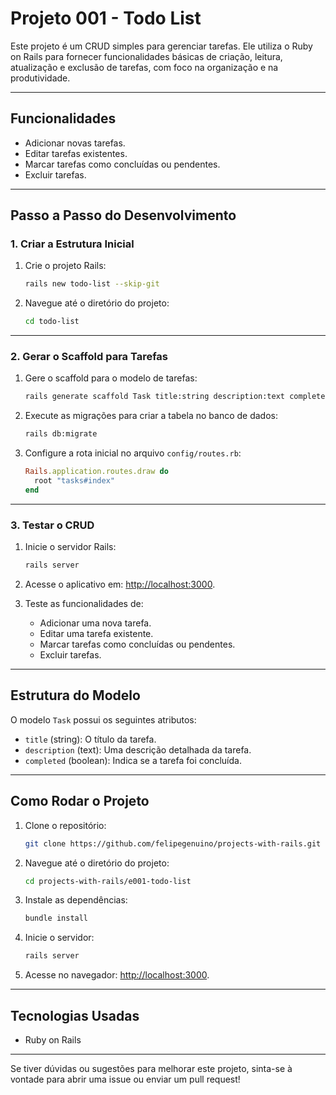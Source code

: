 # Projeto 001 - Todo List

Este projeto é um CRUD simples para gerenciar tarefas. Ele utiliza o Ruby on Rails para fornecer funcionalidades básicas de criação, leitura, atualização e exclusão de tarefas, com foco na organização e na produtividade.

---

## Funcionalidades

- Adicionar novas tarefas.
- Editar tarefas existentes.
- Marcar tarefas como concluídas ou pendentes.
- Excluir tarefas.

---

## Passo a Passo do Desenvolvimento

### 1. Criar a Estrutura Inicial

1. Crie o projeto Rails:

   ```bash
   rails new todo-list --skip-git
   ```

2. Navegue até o diretório do projeto:
   ```bash
   cd todo-list
   ```

---

### 2. Gerar o Scaffold para Tarefas

1. Gere o scaffold para o modelo de tarefas:

   ```bash
   rails generate scaffold Task title:string description:text completed:boolean
   ```

2. Execute as migrações para criar a tabela no banco de dados:

   ```bash
   rails db:migrate
   ```

3. Configure a rota inicial no arquivo `config/routes.rb`:
   ```ruby
   Rails.application.routes.draw do
     root "tasks#index"
   end
   ```

---

### 3. Testar o CRUD

1. Inicie o servidor Rails:

   ```bash
   rails server
   ```

2. Acesse o aplicativo em: [http://localhost:3000](http://localhost:3000).

3. Teste as funcionalidades de:
   - Adicionar uma nova tarefa.
   - Editar uma tarefa existente.
   - Marcar tarefas como concluídas ou pendentes.
   - Excluir tarefas.

---

## Estrutura do Modelo

O modelo `Task` possui os seguintes atributos:

- `title` (string): O título da tarefa.
- `description` (text): Uma descrição detalhada da tarefa.
- `completed` (boolean): Indica se a tarefa foi concluída.

---

## Como Rodar o Projeto

1. Clone o repositório:

   ```bash
   git clone https://github.com/felipegenuino/projects-with-rails.git
   ```

2. Navegue até o diretório do projeto:

   ```bash
   cd projects-with-rails/e001-todo-list
   ```

3. Instale as dependências:

   ```bash
   bundle install
   ```

4. Inicie o servidor:

   ```bash
   rails server
   ```

5. Acesse no navegador: [http://localhost:3000](http://localhost:3000).

---

## Tecnologias Usadas

- Ruby on Rails

---

Se tiver dúvidas ou sugestões para melhorar este projeto, sinta-se à vontade para abrir uma issue ou enviar um pull request!
